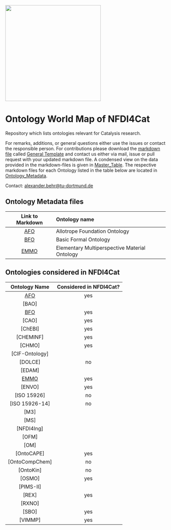 [<img src="https://github.com/HendrikBorgelt/Ontology-Overview-of-NFDI4Cat/blob/ad2ad575accb4743bab096990de50d48ee0bac5a/logo_NFDI4Cat.jpg" width="300" />](https://nfdi4cat.org/wp-content/themes/nfdi4cat/images/logos/logo_text.svg)
# Ontology World Map of NFDI4Cat
Repository which lists ontologies relevant for Catalysis research.

For remarks, additions, or general questions either use the issues or contact the responsible person.
For contributions please download the [markdown file](./General_Template.md) called [General Template] and contact us either via mail, issue or pull request with your updated markdown file. 
A condensed view on the data provided in the markdown-files is given in [Master_Table](./Master_Table/Possible_Template_TF_OntoWorldMap_2023-03-28_10-52.xlsx).
The respective markdown files for each Ontology listed in the table below are located in [Ontology_Metadata](./Ontology_Metadata).


Contact: <a href="mailto:alexander.behr@tu-dortmund.de?subject=Contact for Software Collection from NFDI4Cat">alexander.behr@tu-dortmund.de</a>

## Ontology Metadata files

| Link to Markdown | Ontology name                               |
|:----------------:|:---------------------------------------------|
|     [AFO]        |Allotrope Foundation Ontology                |
|     [BFO]        |Basic Formal Ontology                        |
|     [EMMO]	   |Elementary Multiperspective Material Ontology|




## Ontologies considered in NFDI4Cat
| Ontology Name | Considered in NFDI4Cat? |
|:---------------:|:-------------------------:|
| [AFO]           | yes                       |
| [BAO]           |                         |
| [BFO]           | yes                       |
| [CAO]           | yes                       |
| [ChEBI]         | yes                       |
| [CHEMINF]       | yes                       |
| [CHMO]          | yes                       |
| [CIF-Ontology]  |                         |
| [DOLCE]         | no                       |
| [EDAM]          |                         |
| [EMMO]          | yes                       |
| [ENVO]          | yes                       |
| [ISO 15926]     | no                       |
| [ISO 15926-14]  | no                       |
| [M3]            |                         |
| [MS]            |                         |
| [NFDI4Ing]      |                         |
| [OFM]           |                         |
| [OM]            |                         |
| [OntoCAPE]      | yes                       |
| [OntoCompChem]  | no                       |
| [OntoKin]       | no                       |
| [OSMO]          | yes                       |
| [PIMS-II]       |                         |
| [REX]           | yes                       |
| [RXNO]          |                         |
| [SBO]           | yes                       |
| [VIMMP]         | yes                       |





[AFO]: ./Ontology_Metadata/AFO.md
[BFO]: ./Ontology_Metadata/BFO.md
[EMMO]: ./Ontology_Metadata/EMMO.md

[General Template]: ./General_Template.md
